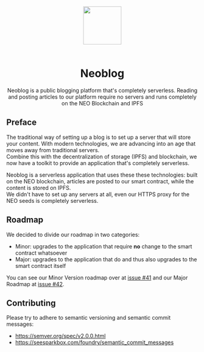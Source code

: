 <p align="center">
  <img 
    src="https://i.imgur.com/p0nlXa5.png" 
    width="100px"
    style="padding: 20px 0;"
  >
</p>
<h1 align="center">Neoblog</h1>
<p align="center">
  Neoblog is a public blogging platform that's completely serverless. Reading and posting articles to our platform require no servers and runs completely on the NEO Blockchain and IPFS
</p>

## Preface
The traditional way of setting up a blog is to set up a server that will store your content. With modern technologies, we are advancing into an age that moves away from traditional servers.  
Combine this with the decentralization of storage (IPFS) and blockchain, we now have a toolkit to provide an application that's completely serverless.

Neoblog is a serverless application that uses these these technologies: built on the NEO blockchain, articles are posted to our smart contract, while the content is stored on IPFS.  
We didn't have to set up any servers at all, even our HTTPS proxy for the NEO seeds is completely serverless.

## Roadmap
We decided to divide our roadmap in two categories:
* Minor: upgrades to the application that require **no** change to the smart contract whatsoever
* Major: upgrades to the application that do and thus also upgrades to the smart contract itself

You can see our Minor Version roadmap over at [issue #41](https://github.com/be-neo/neoblog/issues/41) and our Major Roadmap at [issue #42](https://github.com/be-neo/neoblog/issues/42).

## Contributing
Please try to adhere to semantic versioning and semantic commit messages:
* https://semver.org/spec/v2.0.0.html
* https://seesparkbox.com/foundry/semantic_commit_messages
